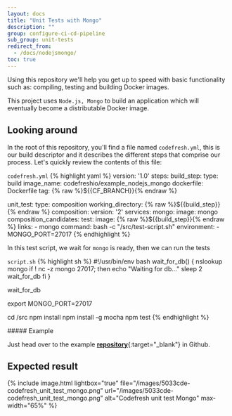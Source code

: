 ```yaml
---
layout: docs
title: "Unit Tests with Mongo"
description: ""
group: configure-ci-cd-pipeline
sub_group: unit-tests
redirect_from:
  - /docs/nodejsmongo/
toc: true
---
```


Using this repository we'll help you get up to speed with basic functionality such as: compiling, testing and building Docker images.

This project uses `Node.js, Mongo` to build an application which will eventually become a distributable Docker image.

## Looking around

In the root of this repository, you'll find a file named `codefresh.yml`, this is our build descriptor and it describes the different steps that comprise our process. Let's quickly review the contents of this file:

  `codefresh.yml`
{% highlight yaml %}
version: '1.0'
steps:
  build_step:
    type: build
    image_name: codefreshio/example_nodejs_mongo
    dockerfile: Dockerfile
    tag: {% raw %}${{CF_BRANCH}}{% endraw %}

  unit_test:
    type: composition
    working_directory: {% raw %}${{build_step}}{% endraw %}
    composition:
      version: '2'
      services:
        mongo:
          image: mongo
    composition_candidates:
      test:
        image: {% raw %}${{build_step}}{% endraw %}
        links:
          - mongo
        command: bash -c "/src/test-script.sh"
        environment:
          - MONGO_PORT=27017
{% endhighlight %} 

In this test script, we wait for  `mongo` is ready, then we can run the tests

  `script.sh`
{% highlight sh %}
#!/usr/bin/env bash
wait_for_db() {
  nslookup mongo
  if ! nc -z mongo 27017; then
    echo "Waiting for db..."
    sleep 2
    wait_for_db
  fi
}

wait_for_db

export MONGO_PORT=27017

cd /src
npm install
npm install -g mocha
npm test
{% endhighlight %} 

<div class="bd-callout bd-callout-info" markdown="1">
##### Example

Just head over to the example [__repository__](https://github.com/codefreshdemo/example_nodejs_mongo){:target="_blank"} in Github.
</div>

## Expected result

{% include image.html lightbox="true" file="/images/5033cde-codefresh_unit_test_mongo.png" url="/images/5033cde-codefresh_unit_test_mongo.png" alt="Codefresh unit test Mongo" max-width="65%" %}
